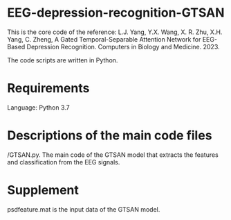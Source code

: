 # EEG-depression-recognition-GTSAN

This is the core code of the reference: L.J. Yang, Y.X. Wang, X. R. Zhu, X.H. Yang, C. Zheng, A Gated Temporal-Separable Attention Network for EEG-Based Depression
Recognition. Computers in Biology and Medicine. 2023.

The code scripts are written in Python.

# Requirements
Language: Python 3.7


# Descriptions of the main code files
/GTSAN.py. The main code of the GTSAN model that extracts the features and classification from the EEG signals.

# Supplement
psdfeature.mat is the input data of the GTSAN model.
